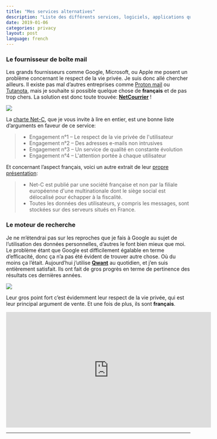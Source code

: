 ```yaml
---
title: "Mes services alternatives"
description: "Liste des différents services, logiciels, applications que je préfère aux plus classiques."
date: 2019-01-06
categories: privacy
layout: post
language: french
---
```


### Le fournisseur de boîte mail

Les grands fournisseurs comme Google, Microsoft, ou Apple me posent un problème
concernant le respect de la vie privée. Je suis donc allé chercher ailleurs.
Il existe pas mal d’autres entreprises comme [Proton mail](https://protonmail.com/)
ou [Tutanota](https://tutanota.com/fr/), mais je souhaite si possible quelque chose
de **français** et de pas trop chers. La solution est donc toute trouvée:
**[NetCourrier](https://www.netcourrier.com/)** !

![](https://images.net-c.com/netc/logo_netc_ident.png)

La [charte Net-C](https://www.netcourrier.com/netc/fr/vie-privee-et-charte-net-c.php),
que je vous invite à lire en entier, est une bonne liste d’arguments en faveur de ce
service:

> - Engagement n°1 – Le respect de la vie privée de l'utilisateur
> - Engagement n°2 – Des adresses e-mails non intrusives
> - Engagement n°3 – Un service de qualité en constante évolution
> - Engagement n°4 – L'attention portée à chaque utilisateur

Et concernant l’aspect français, voici un autre extrait de leur 
[propre présentation](https://www.netcourrier.com/netc/fr/pourquoi-choisir-net-c.php):

> - Net-C est publié par une société française et non par la filiale européenne d'une 
>   multinationale dont le siège social est délocalisé pour échapper à la fiscalité.
> - Toutes les données des utilisateurs, y compris les messages, sont stockées sur des 
>   serveurs situés en France.

### Le moteur de recherche

Je ne m’étendrai pas sur les reproches que je fais à Google au sujet de l’utilisation des
données personnelles, d’autres le font bien mieux que moi. Le problème étant que Google est
difficilement égalable en terme d’efficacité, donc ça n’a pas été évident de trouver
autre chose. Où du moins ça l’était. Aujourd’hui j’utilise **[Qwant](https://www.qwant.com/)**
au quotidien, et j’en suis entièrement satisfait. Ils ont fait de gros progrès en 
terme de pertinence des résultats ces dernières années. 

![](https://s2.qwant.com/thumbr/0x0/e/9/e9a39590fc75112cba8ab06f85f41fb6ff01bffab0645a4e5497e365129250/langfr-150px-Qwant_new_logo_2018.svg.png?u=https%3A%2F%2Fupload.wikimedia.org%2Fwikipedia%2Fcommons%2Fthumb%2Fa%2Fa5%2FQwant_new_logo_2018.svg%2Flangfr-150px-Qwant_new_logo_2018.svg.png&q=0&b=1&p=0&a=1)

Leur gros point fort c’est évidemment leur respect de la vie privée, qui est leur principal
argument de vente. Et une fois de plus, ils sont **français**.

<iframe width="560" height="315" src="https://www.youtube.com/embed/Evahh1PXJIg" frameborder="0" allow="accelerometer; autoplay; encrypted-media; gyroscope; picture-in-picture" allowfullscreen></iframe>

---


